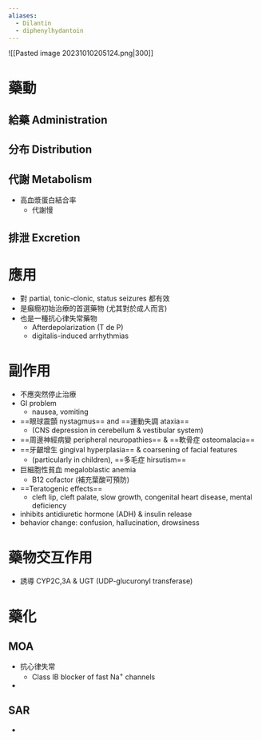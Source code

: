 ```yaml
---
aliases:
  - Dilantin
  - diphenylhydantoin
---
```

![[Pasted image 20231010205124.png|300]]
# 藥動
## 給藥 Administration
## 分布 Distribution
## 代謝 Metabolism
- 高血漿蛋白結合率
	- 代謝慢
## 排泄 Excretion
# 應用
- 對 partial, tonic-clonic, status seizures 都有效
- 是癲癇初始治療的首選藥物 (尤其對於成人而言)
- 也是一種抗心律失常藥物
	- Afterdepolarization (T de P)
	- digitalis-induced arrhythmias
# 副作用
- 不應突然停止治療
- GI problem
	- nausea, vomiting 
- ==眼球震顫 nystagmus== and ==運動失調 ataxia==
	- (CNS depression in cerebellum & vestibular system) 
- ==周邊神經病變 peripheral neuropathies== & ==軟骨症 osteomalacia==
- ==牙齦增生 gingival hyperplasia== & coarsening of facial features 
	- (particularly in children), ==多毛症 hirsutism==
- 巨細胞性貧血 megaloblastic anemia
	- B12 cofactor (補充葉酸可預防)
- ==Teratogenic effects==
	- cleft lip, cleft palate, slow growth, congenital heart disease, mental deficiency
- inhibits antidiuretic hormone (ADH) & insulin release 
- behavior change: confusion, hallucination, drowsiness
# 藥物交互作用
- 誘導 CYP2C,3A & UGT (UDP-glucuronyl transferase)
# 藥化
## MOA
- 抗心律失常
	- Class IB blocker of fast Na<sup>+</sup> channels
- 
## SAR
- 

